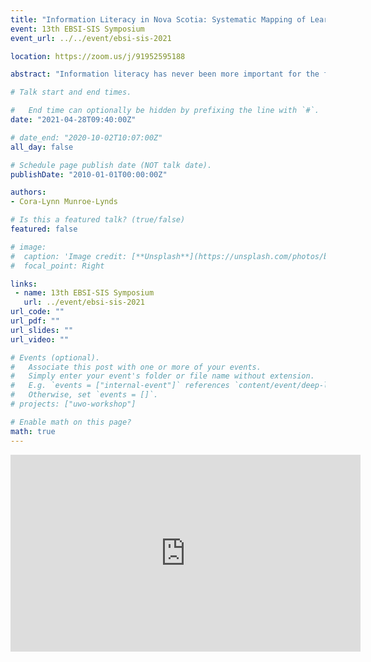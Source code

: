 ```yaml
---
title: "Information Literacy in Nova Scotia: Systematic Mapping of Learning Outcomes"
event: 13th EBSI-SIS Symposium
event_url: ../../event/ebsi-sis-2021

location: https://zoom.us/j/91952595188

abstract: "Information literacy has never been more important for the functioning of the democratic process, and for autonomy over one’s decisions. The Association for College and Research Libraries (ACRL) created a framework for information literacy, which lists six threshold concepts that an information literate individual possesses. This paper seeks to identify where in the curriculum information literacy is promoted, and which information literacy integrated abilities are most commonly found. A systematic mapping of the information literacy threshold concepts in the course learning outcomes was conducted. Findings from this study will reveal strengths and weaknesses in IL competencies in the Nova Scotia high school courses. This study also provides recommendations for future research."

# Talk start and end times.

#   End time can optionally be hidden by prefixing the line with `#`.
date: "2021-04-28T09:40:00Z"

# date_end: "2020-10-02T10:07:00Z"
all_day: false

# Schedule page publish date (NOT talk date).
publishDate: "2010-01-01T00:00:00Z"

authors:
- Cora-Lynn Munroe-Lynds 

# Is this a featured talk? (true/false)
featured: false

# image:
#  caption: 'Image credit: [**Unsplash**](https://unsplash.com/photos/bzdhc5b3Bxs)'
#  focal_point: Right

links:
 - name: 13th EBSI-SIS Symposium
   url: ../event/ebsi-sis-2021
url_code: ""
url_pdf: ""
url_slides: ""
url_video: ""

# Events (optional).
#   Associate this post with one or more of your events.
#   Simply enter your event's folder or file name without extension.
#   E.g. `events = ["internal-event"]` references `content/event/deep-learning/index.md`.
#   Otherwise, set `events = []`.
# projects: ["uwo-workshop"]

# Enable math on this page?
math: true
---
```

<iframe width="560" height="315" src="https://www.youtube.com/embed/FG5B8ecIQU4" title="YouTube video player" frameborder="0" allow="accelerometer; autoplay; clipboard-write; encrypted-media; gyroscope; picture-in-picture" allowfullscreen></iframe>
